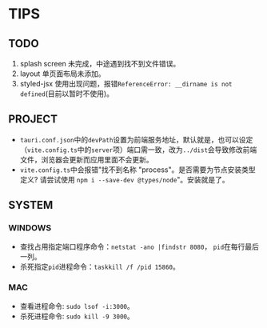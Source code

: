# TIPS

## TODO

1. splash screen 未完成，中途遇到找不到文件错误。
1. layout 单页面布局未添加。
1. styled-jsx 使用出现问题，报错`ReferenceError: __dirname is not defined`(目前以暂时不使用)。

## PROJECT

- `tauri.conf.json`中的`devPath`设置为前端服务地址，默认就是，也可以设定（`vite.config.ts`中的`server`项）端口需一致，改为`../dist`会导致修改前端文件，浏览器会更新而应用里面不会更新。
- `vite.config.ts`中会报错"找不到名称 "process"。是否需要为节点安装类型定义? 请尝试使用 `npm i --save-dev @types/node`"。安装就是了。

## SYSTEM

### WINDOWS

- 查找占用指定端口程序命令：`netstat -ano |findstr 8080`， `pid`在每行最后一列。
- 杀死指定`pid`进程命令：`taskkill /f /pid 15860`。

### MAC

- 查看进程命令: `sudo lsof -i:3000`。
- 杀死进程命令: `sudo kill -9 3000`。
